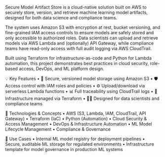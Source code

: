 Secure Model Artifact Store is a cloud-native solution built on AWS to securely store, version, and retrieve machine learning model artifacts, designed for both data science and compliance teams.

The system uses Amazon S3 with encryption at rest, bucket versioning, and fine-grained IAM access controls to ensure models are safely stored and only accessible to authorized roles. Data scientists can upload and retrieve models via AWS Lambda and (optionally) API Gateway, while compliance teams have read-only access with full audit logging via AWS CloudTrail.

Built using Terraform for infrastructure-as-code and Python for Lambda automation, this project demonstrates best practices in cloud security, role-based access, DevOps, and ML platform design.

💡 Key Features
	•	🔐 Secure, versioned model storage using Amazon S3
	•	🛡️ Access control with IAM roles and policies
	•	⚙️ Upload/download via serverless Lambda functions
	•	📊 Full traceability using CloudTrail logs
	•	🔄 Infrastructure managed via Terraform
	•	🧑‍💻 Designed for data scientists and compliance teams

🚀 Technologies & Concepts
	•	AWS (S3, Lambda, IAM, CloudTrail, API Gateway)
	•	Terraform (IaC)
	•	Python (Automation)
	•	Cloud Security & Access Management
	•	DevOps & Infrastructure Automation
	•	ML Model Lifecycle Management
	•	Compliance & Governance

📌 Use Cases
	•	Internal ML model registry for deployment pipelines
	•	Secure, auditable ML storage for regulated environments
	•	Infrastructure template for model governance in production ML systems
